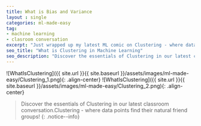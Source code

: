 ```yaml
---
title: What is Bias and Variance
layout : single
categories: ml-made-easy
tag:
- machine learning
- clasroom conversation
excerpt: "Just wrapped up my latest ML comic on Clustering - where data points find their natural friend groups! 🎯 After exploring how models balance complexity (Regularization) and navigate the learning sweet spot (Bias-Variance), this one shows how algorithms can discover hidden patterns without being told what to look for.\n\nSwipe through the comic below to see how Teacher breaks down this unsupervised learning magic to Student - spoiler alert: it involves a fun analogy that'll make clustering click instantly!"
seo_title: "What is Clustering in Machine Learning"
seo_description: "Discover the essentials of Clustering in our latest classroom conversation.Clustering - where data points find their natural friend groups!"
---
```


![WhatIsClustering]({{ site.url }}{{ site.baseurl }}/assets/images/ml-made-easy/Clustering_1.png){: .align-center}
![WhatIsClustering]({{ site.url }}{{ site.baseurl }}/assets/images/ml-made-easy/Clustering_2.png){: .align-center}


> Discover the essentials of Clustering in our latest classroom conversation.Clustering - where data points find their natural friend groups! 
{: .notice--info}